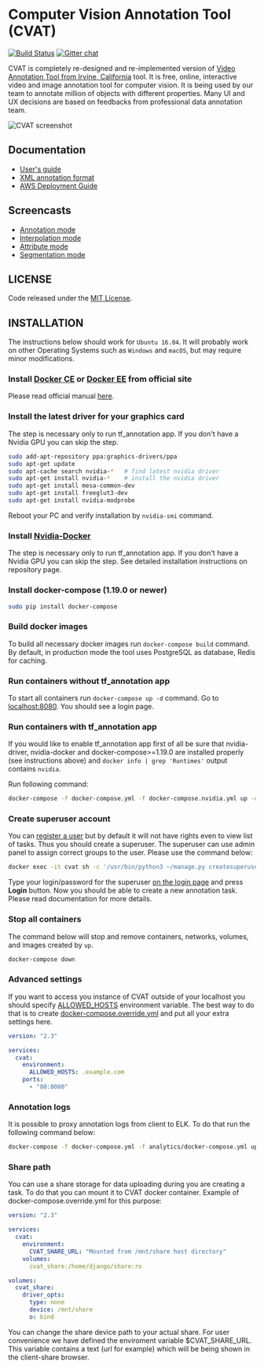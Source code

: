 # Computer Vision Annotation Tool (CVAT)

[![Build Status](https://travis-ci.org/DimaSilenko/cvat.svg?branch=develop)](https://travis-ci.org/DimaSilenko/cvat)
[![Gitter chat](https://badges.gitter.im/opencv-cvat/gitter.png)](https://gitter.im/opencv-cvat)

CVAT is completely re-designed and re-implemented version of [Video Annotation Tool from Irvine, California](http://carlvondrick.com/vatic/) tool. It is free, online, interactive video and image annotation tool for computer vision. It is being used by our team to annotate million of objects with different properties. Many UI and UX decisions are based on feedbacks from professional data annotation team.

![CVAT screenshot](cvat/apps/documentation/static/documentation/images/cvat.jpg)

## Documentation

- [User's guide](cvat/apps/documentation/user_guide.md)
- [XML annotation format](cvat/apps/documentation/xml_format.md)
- [AWS Deployment Guide](cvat/apps/documentation/AWS-Deployment-Guide.md)

## Screencasts

- [Annotation mode](https://youtu.be/6h7HxGL6Ct4)
- [Interpolation mode](https://youtu.be/U3MYDhESHo4)
- [Attribute mode](https://youtu.be/UPNfWl8Egd8)
- [Segmentation mode](https://youtu.be/6IJ0QN7PBKo)

## LICENSE

Code released under the [MIT License](https://opensource.org/licenses/MIT).

## INSTALLATION

The instructions below should work for `Ubuntu 16.04`. It will probably work on other Operating Systems such as `Windows` and `macOS`, but may require minor modifications.

### Install [Docker CE](https://www.docker.com/community-edition) or [Docker EE](https://www.docker.com/enterprise-edition) from official site

Please read official manual [here](https://docs.docker.com/engine/installation/linux/docker-ce/ubuntu/).

### Install the latest driver for your graphics card

The step is necessary only to run tf_annotation app. If you don't have a Nvidia GPU you can skip the step.

```bash
sudo add-apt-repository ppa:graphics-drivers/ppa
sudo apt-get update
sudo apt-cache search nvidia-*   # find latest nvidia driver
sudo apt-get install nvidia-*    # install the nvidia driver
sudo apt-get install mesa-common-dev
sudo apt-get install freeglut3-dev
sudo apt-get install nvidia-modprobe
```

Reboot your PC and verify installation by `nvidia-smi` command.

### Install [Nvidia-Docker](https://github.com/NVIDIA/nvidia-docker)

The step is necessary only to run tf_annotation app. If you don't have a Nvidia GPU you can skip the step. See detailed installation instructions on repository page.

### Install docker-compose (1.19.0 or newer)

```bash
sudo pip install docker-compose
```

### Build docker images

To build all necessary docker images run `docker-compose build` command. By default, in production mode the tool uses PostgreSQL as database, Redis for caching.

### Run containers without tf_annotation app

To start all containers run `docker-compose up -d` command. Go to [localhost:8080](http://localhost:8080/). You should see a login page.

### Run containers with tf_annotation app

If you would like to enable tf_annotation app first of all be sure that nvidia-driver, nvidia-docker and docker-compose>=1.19.0 are installed properly (see instructions above) and `docker info | grep 'Runtimes'` output contains `nvidia`.

Run following command:
```bash
docker-compose -f docker-compose.yml -f docker-compose.nvidia.yml up -d --build
```

### Create superuser account

You can [register a user](http://localhost:8080/auth/register) but by default it will not have rights even to view list of tasks. Thus you should create a superuser. The superuser can use admin panel to assign correct groups to the user. Please use the command below:

```bash
docker exec -it cvat sh -c '/usr/bin/python3 ~/manage.py createsuperuser'
```

Type your login/password for the superuser [on the login page](http://localhost:8080/auth/login) and press **Login** button. Now you should be able to create a new annotation task. Please read documentation for more details.

### Stop all containers

The command below will stop and remove containers, networks, volumes, and images
created by `up`.

```bash
docker-compose down
```

### Advanced settings

If you want to access you instance of CVAT outside of your localhost you should specify [ALLOWED_HOSTS](https://docs.djangoproject.com/en/2.0/ref/settings/#allowed-hosts) environment variable. The best way to do that is to create [docker-compose.override.yml](https://docs.docker.com/compose/extends/) and put all your extra settings here.

```yml
version: "2.3"

services:
  cvat:
    environment:
      ALLOWED_HOSTS: .example.com
    ports:
      - "80:8080"
```
### Annotation logs

It is possible to proxy annotation logs from client to ELK. To do that run the following command below:

```bash
docker-compose -f docker-compose.yml -f analytics/docker-compose.yml up -d --build
```


### Share path

You can use a share storage for data uploading during you are creating a task. To do that you can mount it to CVAT docker container. Example of docker-compose.override.yml for this purpose:

```yml
version: "2.3"

services:
  cvat:
    environment:
      CVAT_SHARE_URL: "Mounted from /mnt/share host directory"
    volumes:
      cvat_share:/home/django/share:ro

volumes:
  cvat_share:
    driver_opts:
      type: none
      device: /mnt/share
      o: bind
```
You can change the share device path to your actual share. For user convenience we have defined the enviroment variable $CVAT_SHARE_URL. This variable contains a text (url for example) which will be being shown in the client-share browser.
